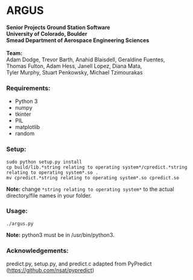 ARGUS
=======

__Senior Projects Ground Station Software__<br />
__University of Colorado, Boulder__<br />
__Smead Department of Aerospace Engineering Sciences__ <br />
<br />
__Team:__ <br />
Adam Dodge, Trevor Barth, Anahid Blaisdell, Geraldine Fuentes,<br />
Thomas Fulton, Adam Hess, Janell Lopez, Diana Mata, <br />
Tyler Murphy, Stuart Penkowsky, Michael Tzimourakas

### Requirements:

  - Python 3
  - numpy
  - tkinter
  - PIL
  - matplotlib
  - random

### Setup:

```
sudo python setup.py install 
cp build/lib.*string relating to operating system*/cpredict.*string relating to operating system*.so .
mv cpredict.*string relating to operating system*.so cpredict.so
```
__Note:__ change `*string relating to operating system*` to the actual directory/file names in your folder.

### Usage:

```./argus.py```

__Note:__ python3 must be in /usr/bin/python3.

### Acknowledgements:
predict.py, setup.py, and predict.c adapted from PyPredict (https://github.com/nsat/pypredict)
